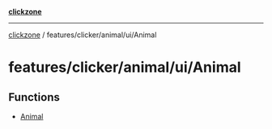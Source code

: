 [**clickzone**](../../../../../README.md)

***

[clickzone](../../../../../README.md) / features/clicker/animal/ui/Animal

# features/clicker/animal/ui/Animal

## Functions

- [Animal](functions/Animal.md)
